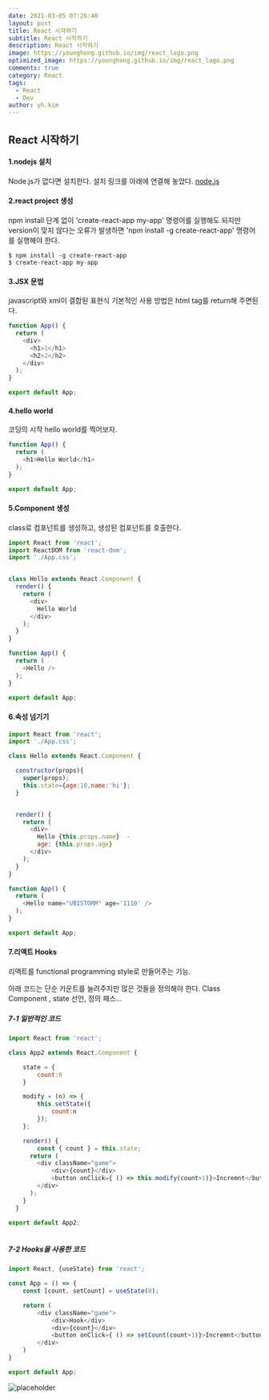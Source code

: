 ```yaml
---
date: 2021-03-05 07:26:40
layout: post
title: React 시작하기
subtitle: React 시작하기
description: React 시작하기
image: https://younghong.github.io/img/react_logo.png
optimized_image: https://younghong.github.io/img/react_logo.png
comments: true
category: React
tags:
  - React
  - Dev
author: yh.kim
---
```




## React 시작하기

#### 1.nodejs 설치

Node.js가 없다면 설치한다. 
설치 링크를 아래에 연결해 놓았다.
[node.js](https://nodejs.org/en/ "node js")

#### 2.react project 생성
npm install 단계 없이 'create-react-app my-app' 명령어를 실행해도 되지만
version이 맞지 않다는 오류가 발생하면 'npm install -g create-react-app' 명령어를 실행해야 한다.
```shell
$ npm install -g create-react-app
$ create-react-app my-app
```

#### 3.JSX 문법
javascript와 xml이 결합된 표현식
기본적인 사용 방법은 html tag를 return해 주면된다.

```js
function App() {
  return (
    <div>
      <h1>1</h1>
      <h2>2</h2>
    </div>
  );
}

export default App;
```


#### 4.hello world
코딩의 시작 hello world를 찍어보자.
```js
function App() {
  return (
    <h1>Hello World</h1>
  );
}

export default App;
```


#### 5.Component 생성
class로 컴포넌트를 생성하고,
생성된 컴포넌트를 호출한다.
```js
import React from 'react';
import ReactDOM from 'react-dom';
import './App.css';


class Hello extends React.Component {
  render() {
    return (
      <div>
        Hello World
      </div>
    );
  }
}

function App() {
  return (
    <Hello />
  );
}

export default App;
```

#### 6.속성 넘기기
```js
import React from 'react';
import './App.css';

class Hello extends React.Component {

  constructor(props){
    super(props);
    this.state={age:10,name:'hi'};
  }


  render() {
    return (
      <div>
        Hello {this.props.name}  - 
        age: {this.props.age}
      </div>
    );
  }
}

function App() {
  return (
    <Hello name="UBISTORM" age='1110' />
  );
}

export default App;
```


#### 7.리액트 Hooks
리액트를 functional programming style로 만들어주는 기능.

아래 코드는 단순 카운트를 늘려주지만
많은 것들을 정의해야 한다.
Class Component , state 선언, 정의 패스...

##### 7-1 일반적인 코드
```js
import React from 'react';

class App2 extends React.Component {

    state = {
        count:0
    }

    modify = (n) => {
        this.setState({
            count:n
        });
    };

    render() {
        const { count } = this.state;
      return (
        <div className="game">
            <div>{count}</div>
            <button onClick={ () => this.modify(count+1)}>Incremnt</button>
        </div>
      );
    }
  }

export default App2;
  
```
##### 7-2 Hooks을 사용한 코드
```js
import React, {useState} from 'react';

const App = () => {
    const [count, setCount] = useState(0);

    return (
        <div className="game">
            <div>Hook</div>
            <div>{count}</div>
            <button onClick={ () => setCount(count+1)}>Incremnt</button>
        </div>
    )
}

export default App;
```


![placeholder](https://younghong.github.io/img/react_logo.png "install file")
























